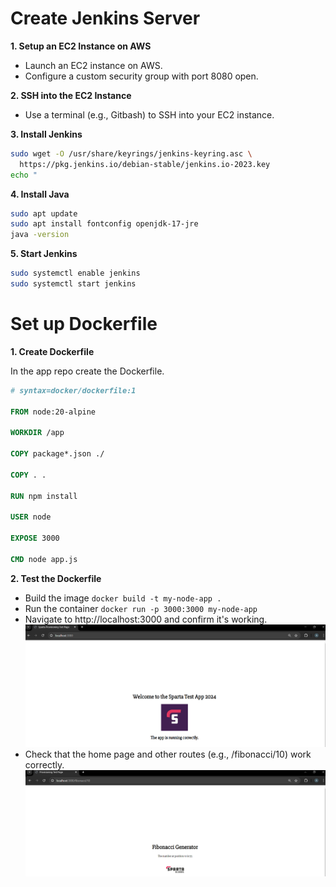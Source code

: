 # Create Jenkins Server

**1. Setup an EC2 Instance on AWS**

- Launch an EC2 instance on AWS.
- Configure a custom security group with port 8080 open.

**2. SSH into the EC2 Instance**

- Use a terminal (e.g., Gitbash) to SSH into your EC2 instance.

**3. Install Jenkins**

```bash
sudo wget -O /usr/share/keyrings/jenkins-keyring.asc \
  https://pkg.jenkins.io/debian-stable/jenkins.io-2023.key
echo "
```

**4. Install Java**

```bash
sudo apt update
sudo apt install fontconfig openjdk-17-jre
java -version
```

**5. Start Jenkins**

```bash
sudo systemctl enable jenkins
sudo systemctl start jenkins
```

# Set up Dockerfile

**1. Create Dockerfile**

In the app repo create the Dockerfile.
```dockerfile
# syntax=docker/dockerfile:1
 
FROM node:20-alpine
 
WORKDIR /app
 
COPY package*.json ./
 
COPY . .
 
RUN npm install
 
USER node
 
EXPOSE 3000
 
CMD node app.js

```

**2. Test the Dockerfile**
- Build the image `docker build -t my-node-app .`
- Run the container `docker run -p 3000:3000 my-node-app`
- Navigate to http://localhost:3000 and confirm it's working.
  ![alt text](image.png)
- Check that the home page and other routes (e.g., /fibonacci/10) work correctly.
  ![alt text](image-1.png)